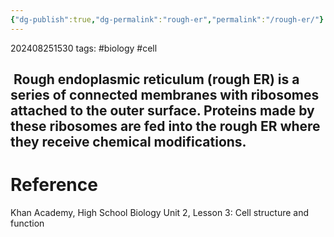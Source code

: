 ```yaml
---
{"dg-publish":true,"dg-permalink":"rough-er","permalink":"/rough-er/"}
---
```


202408251530
tags: #biology #cell

 Rough endoplasmic reticulum (rough ER) is a series of connected membranes with ribosomes attached to the outer surface. Proteins made by these ribosomes are fed into the rough ER where they receive chemical modifications.
 
---
# Reference

Khan Academy, High School Biology Unit 2, Lesson 3: Cell structure and function